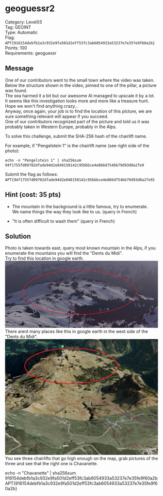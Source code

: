 # geoguessr2

Category: Level03  
Tag: GEOINT  
Type: Automatic  
Flag: `APT{916154debfb1a3c932e9fa501d2eff53fc3ab6054933a53237e7e35fe9f60a2b}`  
Points: 100  
Requirements: geoguessr  

## Message

One of our contributors went to the small town where the video was taken.  
Below the structure shown in the video, pinned to one of the pillar, a picture was found.  
The sea harmed it a bit but our awesome AI managed to upscale it by a lot.  
It seems like this investigation looks more and more like a treasure hunt. Hope we won't find anything crazy...  
Anyway, once again, your job is to find the location of this picture, we are sure something relevant will appear if you succeed.  
One of our contributors recognized part of the picture and told us it was probably taken in Western Europe, probably in the Alps.  

To solve this challenge, submit the SHA-256 hash of the chairlift name.

For example, if "Pengelstein 1" is the chairlift name (see right side of the photo):
```
echo -n "Pengelstein 1" | sha256sum
94f1755fd09702dfade94d2e848150142c95bbbce4e866d754bb79d93d0a2fe9
```

Submit the flag as follows:  
`APT{94f1755fd09702dfade94d2e848150142c95bbbce4e866d754bb79d93d0a2fe9}`

## Hint (cost: 35 pts)
- The mountain in the background is a little famous, try to enumerate.  
We name things the way they look like to us. (query in French)  

- "It is often difficult to wash them" (query in French)

## Solution
Photo is taken towards east, query most known mountain in the Alps, if you enumerate the mountains you will find the "Dents du Midi".  
Try to find this location in google earth.  
![photo_highlight](solution1.png)  
There arent many places like this in google earth in the west side of the "Dents du Midi".  
![photo_highlight_earth](solution2.png)  
You see three chairlifts that go high enough on the map, grab pictures of the three and see that the right one is Chavanette.  

echo -n "Chavanette" | sha256sum  
916154debfb1a3c932e9fa501d2eff53fc3ab6054933a53237e7e35fe9f60a2b  
APT{916154debfb1a3c932e9fa501d2eff53fc3ab6054933a53237e7e35fe9f60a2b}  
